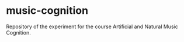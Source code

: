 # music-cognition
Repository of the experiment for the course Artificial and Natural Music Cognition.
